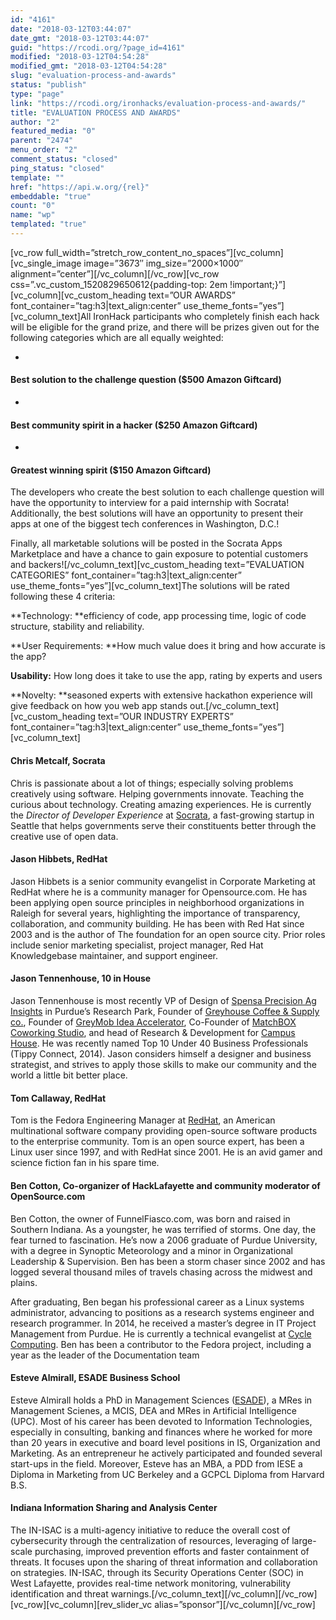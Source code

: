 ```yaml
---
id: "4161"
date: "2018-03-12T03:44:07"
date_gmt: "2018-03-12T03:44:07"
guid: "https://rcodi.org/?page_id=4161"
modified: "2018-03-12T04:54:28"
modified_gmt: "2018-03-12T04:54:28"
slug: "evaluation-process-and-awards"
status: "publish"
type: "page"
link: "https://rcodi.org/ironhacks/evaluation-process-and-awards/"
title: "EVALUATION PROCESS AND AWARDS"
author: "2"
featured_media: "0"
parent: "2474"
menu_order: "2"
comment_status: "closed"
ping_status: "closed"
template: ""
href: "https://api.w.org/{rel}"
embeddable: "true"
count: "0"
name: "wp"
templated: "true"
---
```

[vc_row full_width=&#x201D;stretch_row_content_no_spaces&#x201D;][vc_column][vc_single_image image=&#x201D;3673&#x2033; img_size=&#x201D;2000&#xD7;1000&#x2033; alignment=&#x201D;center&#x201D;][/vc_column][/vc_row][vc_row css=&#x201D;.vc_custom_1520829650612{padding-top: 2em !important;}&#x201D;][vc_column][vc_custom_heading text=&#x201D;OUR AWARDS&#x201D; font_container=&#x201D;tag:h3|text_align:center&#x201D; use_theme_fonts=&#x201D;yes&#x201D;][vc_column_text]All IronHack participants who completely finish each hack will be eligible for the grand prize, and there will be prizes given out for the following categories which are all equally weighted:

- 
#### Best solution to the challenge question ($500 Amazon Giftcard)

- 
#### Best community spirit in a hacker&#xA0;($250 Amazon Giftcard)

- 
#### Greatest winning spirit&#xA0;($150 Amazon Giftcard)

The developers who create the best solution to each challenge question will have the opportunity to interview for a paid internship with Socrata! Additionally, the best solutions will have an opportunity to present their apps at one of the biggest tech conferences in Washington, D.C.!

Finally, all marketable solutions will be posted in the Socrata Apps Marketplace and have a chance to gain exposure to potential customers and backers![/vc_column_text][vc_custom_heading text=&#x201D;EVALUATION CATEGORIES&#x201D; font_container=&#x201D;tag:h3|text_align:center&#x201D; use_theme_fonts=&#x201D;yes&#x201D;][vc_column_text]The solutions will be rated following these 4 criteria:

**Technology:&#xA0;**efficiency of code, app processing time, logic of code structure, stability and reliability.

**User Requirements:&#xA0;**How much value does it bring and how accurate is the app?

**Usability:**&#xA0;How long does it take to use the app, rating by experts and users

**Novelty:&#xA0;**seasoned experts with extensive hackathon experience will give feedback on how you web app stands out.[/vc_column_text][vc_custom_heading text=&#x201D;OUR INDUSTRY EXPERTS&#x201D; font_container=&#x201D;tag:h3|text_align:center&#x201D; use_theme_fonts=&#x201D;yes&#x201D;][vc_column_text]

#### Chris Metcalf, Socrata

Chris is passionate about a lot of things; especially solving problems creatively using software. Helping governments innovate. Teaching the curious about technology. Creating amazing experiences.&#xA0;He is currently the&#xA0;*Director of Developer Experience*&#xA0;at&#xA0;[Socrata](http://www.socrata.com/), a fast-growing startup in Seattle that helps governments serve their constituents better through the creative use of open data.

#### Jason Hibbets, RedHat

Jason Hibbets is a senior community evangelist in Corporate Marketing at RedHat where he is a community manager for Opensource.com. He has been applying open source principles in neighborhood organizations in Raleigh for several years, highlighting the importance of transparency, collaboration, and community building. He has been with Red Hat since 2003 and is the author of The foundation for an open source city. Prior roles include senior marketing specialist, project manager, Red Hat Knowledgebase maintainer, and support engineer.

#### Jason Tennenhouse, 10 in House

Jason Tennenhouse is most recently VP of Design of&#xA0;[Spensa Precision Ag Insights](http://spensatech.com/)&#xA0;in Purdue&#x2019;s Research Park, Founder of&#xA0;[Greyhouse Coffee & Supply co.](http://greyhousecoffee.com/), Founder of&#xA0;[GreyMob Idea Accelerator](http://greymob.com/), Co-Founder of&#xA0;[MatchBOX Coworking Studio](http://matchboxstudio.org/), and head of Research & Development for&#xA0;[Campus House](http://pcch.org/). He was recently named Top 10 Under 40 Business Professionals (Tippy Connect, 2014). Jason considers himself a designer and business strategist, and strives to apply those skills to make our community and the world a little bit better place.

#### Tom Callaway, RedHat

Tom is the Fedora Engineering Manager at&#xA0;[RedHat](http://www.redhat.com/en),&#xA0;an American multinational software company providing open-source software products to the enterprise community. Tom is an open source expert, has been a Linux user since 1997, and with RedHat since 2001. He is an avid gamer and science fiction fan in his spare time.

#### Ben Cotton, Co-organizer of HackLafayette and community moderator of OpenSource.com

Ben Cotton, the owner of FunnelFiasco.com, was born and raised in Southern Indiana. As a youngster, he was terrified of storms. One day, the fear turned to fascination. He&#x2019;s now a 2006 graduate of Purdue University, with a degree in Synoptic Meteorology and a minor in Organizational Leadership & Supervision. Ben has been a storm chaser since 2002 and has logged several thousand miles of travels chasing across the midwest and plains.

After graduating, Ben began his professional career as a Linux systems administrator, advancing to positions as a research systems engineer and research programmer. In 2014, he received a master&#x2019;s degree in IT Project Management from Purdue. He is currently a technical evangelist at&#xA0;[Cycle Computing](http://www.cyclecomputing.com/). Ben has been a contributor to the Fedora project, including a year as the leader of the Documentation team

#### Esteve Almirall, ESADE Business School

Esteve Almirall holds a PhD in Management Sciences ([ESADE](http://www.esade.edu/faculty/esteve.almirall)), a MRes in Management Scienes, a MCIS, DEA and MRes in Artificial Intelligence (UPC). Most of his career has been devoted to Information Technologies, especially in consulting, banking and finances where he worked for more than 20 years in executive and board level positions in IS, Organization and Marketing. As an entrepreneur he actively participated and founded several start-ups in the field. Moreover, Esteve has an MBA, a PDD from IESE a Diploma in Marketing from UC Berkeley and a GCPCL Diploma from Harvard B.S.

#### Indiana Information Sharing and Analysis Center

The IN-ISAC is a multi-agency initiative to reduce the overall cost of cybersecurity through the centralization of resources, leveraging of large-scale purchasing, improved prevention efforts and faster containment of threats. It focuses upon the sharing of threat information and collaboration on strategies. IN-ISAC, through its Security Operations Center (SOC) in West Lafayette, provides real-time network monitoring, vulnerability identification and threat warnings.[/vc_column_text][/vc_column][/vc_row][vc_row][vc_column][rev_slider_vc alias=&#x201D;sponsor&#x201D;][/vc_column][/vc_row]